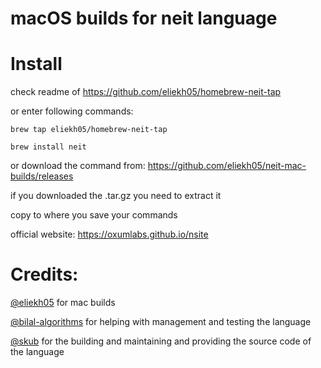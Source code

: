 # macOS builds for neit language

# Install

check readme of https://github.com/eliekh05/homebrew-neit-tap

or enter following commands:

```
brew tap eliekh05/homebrew-neit-tap

brew install neit
```
or download the command from: https://github.com/eliekh05/neit-mac-builds/releases

if you downloaded the .tar.gz you need to extract it

copy to where you save your commands

official website: https://oxumlabs.github.io/nsite


# Credits:

[@eliekh05](https://github.com/eliekh05) for mac builds

[@bilal-algorithms](https://github.com/bilal-algorithms) for helping with management and testing the language

[@skub](https://github.com/skubed0007) for the building and maintaining and providing the source code of the language
